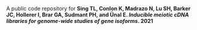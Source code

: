 A public code repository for
**Sing TL, Conlon K, Madrazo N, Lu SH, Barker JC, Hollerer I, Brar GA, Sudmant PH, and Ünal E. *Inducible meiotic cDNA libraries for genome-wide studies of gene isoforms*. 2021**

